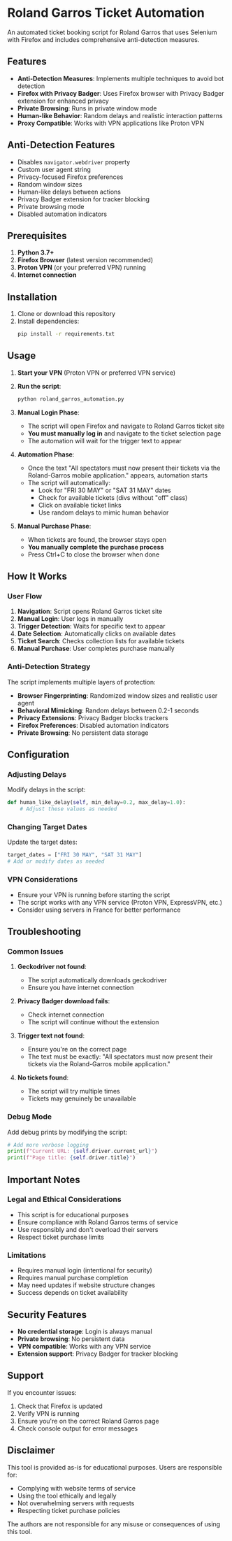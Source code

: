 # Roland Garros Ticket Automation

An automated ticket booking script for Roland Garros that uses Selenium with Firefox and includes comprehensive anti-detection measures.

## Features

- **Anti-Detection Measures**: Implements multiple techniques to avoid bot detection
- **Firefox with Privacy Badger**: Uses Firefox browser with Privacy Badger extension for enhanced privacy
- **Private Browsing**: Runs in private window mode
- **Human-like Behavior**: Random delays and realistic interaction patterns
- **Proxy Compatible**: Works with VPN applications like Proton VPN

## Anti-Detection Features

- Disables `navigator.webdriver` property
- Custom user agent string
- Privacy-focused Firefox preferences
- Random window sizes
- Human-like delays between actions
- Privacy Badger extension for tracker blocking
- Private browsing mode
- Disabled automation indicators

## Prerequisites

1. **Python 3.7+**
2. **Firefox Browser** (latest version recommended)
3. **Proton VPN** (or your preferred VPN) running
4. **Internet connection**

## Installation

1. Clone or download this repository
2. Install dependencies:
   ```bash
   pip install -r requirements.txt
   ```

## Usage

1. **Start your VPN** (Proton VPN or preferred VPN service)

2. **Run the script**:
   ```bash
   python roland_garros_automation.py
   ```

3. **Manual Login Phase**:
   - The script will open Firefox and navigate to Roland Garros ticket site
   - **You must manually log in** and navigate to the ticket selection page
   - The automation will wait for the trigger text to appear

4. **Automation Phase**:
   - Once the text "All spectators must now present their tickets via the Roland-Garros mobile application." appears, automation starts
   - The script will automatically:
     - Look for "FRI 30 MAY" or "SAT 31 MAY" dates
     - Check for available tickets (divs without "off" class)
     - Click on available ticket links
     - Use random delays to mimic human behavior

5. **Manual Purchase Phase**:
   - When tickets are found, the browser stays open
   - **You manually complete the purchase process**
   - Press Ctrl+C to close the browser when done

## How It Works

### User Flow

1. **Navigation**: Script opens Roland Garros ticket site
2. **Manual Login**: User logs in manually
3. **Trigger Detection**: Waits for specific text to appear
4. **Date Selection**: Automatically clicks on available dates
5. **Ticket Search**: Checks collection lists for available tickets
6. **Manual Purchase**: User completes purchase manually

### Anti-Detection Strategy

The script implements multiple layers of protection:

- **Browser Fingerprinting**: Randomized window sizes and realistic user agent
- **Behavioral Mimicking**: Random delays between 0.2-1 seconds
- **Privacy Extensions**: Privacy Badger blocks trackers
- **Firefox Preferences**: Disabled automation indicators
- **Private Browsing**: No persistent data storage

## Configuration

### Adjusting Delays

Modify delays in the script:
```python
def human_like_delay(self, min_delay=0.2, max_delay=1.0):
    # Adjust these values as needed
```

### Changing Target Dates

Update the target dates:
```python
target_dates = ["FRI 30 MAY", "SAT 31 MAY"]
# Add or modify dates as needed
```

### VPN Considerations

- Ensure your VPN is running before starting the script
- The script works with any VPN service (Proton VPN, ExpressVPN, etc.)
- Consider using servers in France for better performance

## Troubleshooting

### Common Issues

1. **Geckodriver not found**:
   - The script automatically downloads geckodriver
   - Ensure you have internet connection

2. **Privacy Badger download fails**:
   - Check internet connection
   - The script will continue without the extension

3. **Trigger text not found**:
   - Ensure you're on the correct page
   - The text must be exactly: "All spectators must now present their tickets via the Roland-Garros mobile application."

4. **No tickets found**:
   - The script will try multiple times
   - Tickets may genuinely be unavailable

### Debug Mode

Add debug prints by modifying the script:
```python
# Add more verbose logging
print(f"Current URL: {self.driver.current_url}")
print(f"Page title: {self.driver.title}")
```

## Important Notes

### Legal and Ethical Considerations

- This script is for educational purposes
- Ensure compliance with Roland Garros terms of service
- Use responsibly and don't overload their servers
- Respect ticket purchase limits

### Limitations

- Requires manual login (intentional for security)
- Requires manual purchase completion
- May need updates if website structure changes
- Success depends on ticket availability

## Security Features

- **No credential storage**: Login is always manual
- **Private browsing**: No persistent data
- **VPN compatible**: Works with any VPN service
- **Extension support**: Privacy Badger for tracker blocking

## Support

If you encounter issues:

1. Check that Firefox is updated
2. Verify VPN is running
3. Ensure you're on the correct Roland Garros page
4. Check console output for error messages

## Disclaimer

This tool is provided as-is for educational purposes. Users are responsible for:
- Complying with website terms of service
- Using the tool ethically and legally
- Not overwhelming servers with requests
- Respecting ticket purchase policies

The authors are not responsible for any misuse or consequences of using this tool. 